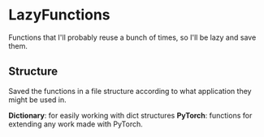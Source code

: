 # LazyFunctions
Functions that I'll probably reuse a bunch of times, so I'll be lazy and save them.

## Structure
Saved the functions in a file structure according to what application they might be used in.

**Dictionary**: for easily working with dict structures
**PyTorch**: functions for extending any work made with PyTorch.
